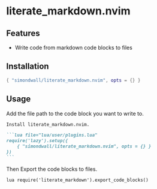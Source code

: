# literate_markdown.nvim

## Features

- Write code from markdown code blocks to files

## Installation

```lua
{ "simondwall/literate_markdown.nvim", opts = {} }
```

## Usage

Add the file path to the code block you want to write to.

````markdown
Install literate_markdown.nvim.

```lua file="lua/user/plugins.lua"
require('lazy').setup({
    { "simondwall/literate_markdown.nvim", opts = {} }
})
```
````

Then Export the code blocks to files.

```vim
lua require('literate_markdown').export_code_blocks()
```
